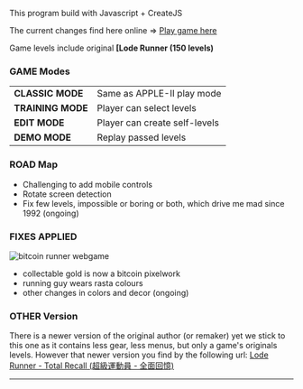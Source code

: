 
This program build with Javascript + CreateJS

The current changes find here online => [Play game here](https://angrybud.com/games/loderunner/)

Game levels include original <b>[Lode Runner (150 levels)</b>

### GAME Modes
<table>
<tr>
<td><b>CLASSIC MODE</b></td> 
<td>Same as APPLE-II play mode</td>
</tr>

<tr>
<td><b>TRAINING MODE</b></td> 
<td>Player can select levels</td>
</tr>

<tr>
<td><b>EDIT MODE</b></td> 
<td>Player can create self-levels</td>
</tr>

<tr>
<td><b>DEMO MODE</b></td> 
<td>Replay passed levels</td>
</tr>

</table>

### ROAD Map

- Challenging to add mobile controls
- Rotate screen detection
- Fix few levels, impossible or boring or both, which drive me mad since 1992 (ongoing)

### FIXES APPLIED

![bitcoin runner webgame](https://angrybud.com/wp-content/uploads/2020/04/loderunner_zx_screenshot-1536x1059.png)

- collectable gold is now a bitcoin pixelwork
- running guy wears rasta colours
- other changes in colors and decor (ongoing)

### OTHER Version

There is a newer version of the original author (or remaker) yet we stick to this one as it contains less gear, less menus, but only a game's originals levels. However that newer version you find by the following url: <a href="https://github.com/SimonHung/LodeRunner_TotalRecall">Lode Runner - Total Recall (超級運動員 - 全面回憶)</a>
 

------------------------------------
